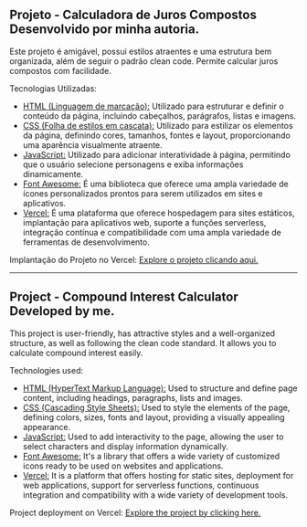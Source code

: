 ## Projeto - Calculadora de Juros Compostos <br> Desenvolvido por minha autoria.

Este projeto é amigável, possui estilos atraentes e uma estrutura bem organizada, além de seguir o padrão clean code. Permite calcular juros compostos com facilidade.

Tecnologias Utilizadas:
* [HTML (Linguagem de marcação):](https://www.w3schools.com/html/html_intro.asp) Utilizado para estruturar e definir o conteúdo da página, incluindo cabeçalhos, parágrafos, listas e imagens.
* [CSS (Folha de estilos em cascata):](https://www.w3schools.com/css/css_intro.asp) Utilizado para estilizar os elementos da página, definindo cores, tamanhos, fontes e layout, proporcionando uma aparência visualmente atraente.
* [JavaScript:](https://developer.mozilla.org/pt-BR/docs/Web/JavaScript) Utilizado para adicionar interatividade à página, permitindo que o usuário selecione personagens e exiba informações dinamicamente.
* [Font Awesome:](https://fontawesome.com/) É uma biblioteca que oferece uma ampla variedade de ícones personalizados prontos para serem utilizados em sites e aplicativos.
* [Vercel:](https://vercel.com/) É uma plataforma que oferece hospedagem para sites estáticos, implantação para aplicativos web, suporte a funções serverless, integração contínua e compatibilidade com uma ampla variedade de ferramentas de desenvolvimento.

Implantação do Projeto no Vercel: [Explore o projeto clicando aqui.](https://calculadora-juros-compostos-v1.vercel.app/)

---

## Project - Compound Interest Calculator <br> Developed by me.

This project is user-friendly, has attractive styles and a well-organized structure, as well as following the clean code standard. It allows you to calculate compound interest easily.

Technologies used:
* [HTML (HyperText Markup Language):](https://www.w3schools.com/html/html_intro.asp) Used to structure and define page content, including headings, paragraphs, lists and images.
* [CSS (Cascading Style Sheets):](https://www.w3schools.com/css/css_intro.asp) Used to style the elements of the page, defining colors, sizes, fonts and layout, providing a visually appealing appearance.
* [JavaScript:](https://developer.mozilla.org/pt-BR/docs/Web/JavaScript) Used to add interactivity to the page, allowing the user to select characters and display information dynamically. 
* [Font Awesome:](https://fontawesome.com/) It's a library that offers a wide variety of customized icons ready to be used on websites and applications.
* [Vercel:](https://vercel.com/) It is a platform that offers hosting for static sites, deployment for web applications, support for serverless functions, continuous integration and compatibility with a wide variety of development tools.

Project deployment on Vercel: [Explore the project by clicking here.](https://calculadora-juros-compostos-v1.vercel.app/)
